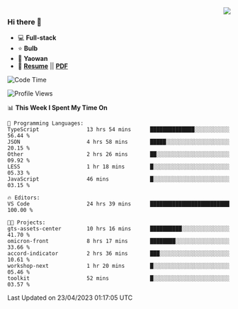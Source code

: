 <img align="right" src="https://github-readme-stats.vercel.app/api?username=LolipopJ&show_icons=true&count_private=true&hide_title=true&include_all_commits=true&theme=vue">

### Hi there 👋

- :computer: **Full-stack**
- :star: **Bulb**
- :pill: **Yaowan**
- :milky_way: [**Resume**](https://lolipopj.github.io/resume/) || [**PDF**](https://cdn.jsdelivr.net/gh/lolipopj/resume/export/resume-en.pdf)

<!--START_SECTION:waka-->
![Code Time](http://img.shields.io/badge/Code%20Time-1%2C175%20hrs%2042%20mins-blue)

![Profile Views](http://img.shields.io/badge/Profile%20Views-5-blue)

📊 **This Week I Spent My Time On** 

```text
💬 Programming Languages: 
TypeScript               13 hrs 54 mins      ██████████████░░░░░░░░░░░   56.44 % 
JSON                     4 hrs 58 mins       █████░░░░░░░░░░░░░░░░░░░░   20.15 % 
Other                    2 hrs 26 mins       ██░░░░░░░░░░░░░░░░░░░░░░░   09.92 % 
LESS                     1 hr 18 mins        █░░░░░░░░░░░░░░░░░░░░░░░░   05.33 % 
JavaScript               46 mins             █░░░░░░░░░░░░░░░░░░░░░░░░   03.15 % 

🔥 Editors: 
VS Code                  24 hrs 39 mins      █████████████████████████   100.00 % 

🐱‍💻 Projects: 
gts-assets-center        10 hrs 16 mins      ██████████░░░░░░░░░░░░░░░   41.70 % 
omicron-front            8 hrs 17 mins       ████████░░░░░░░░░░░░░░░░░   33.66 % 
accord-indicator         2 hrs 36 mins       ███░░░░░░░░░░░░░░░░░░░░░░   10.61 % 
workshop-next            1 hr 20 mins        █░░░░░░░░░░░░░░░░░░░░░░░░   05.46 % 
toolkit                  52 mins             █░░░░░░░░░░░░░░░░░░░░░░░░   03.57 % 
```


 Last Updated on 23/04/2023 01:17:05 UTC
<!--END_SECTION:waka-->
